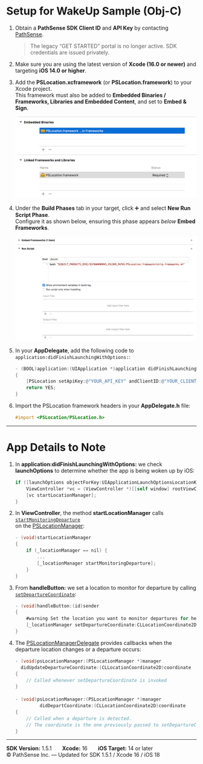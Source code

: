 # Setup for WakeUp Sample (Obj-C)

1. Obtain a **PathSense SDK Client ID** and **API Key** by contacting [PathSense](https://pathsense.com/).  
   > The legacy “GET STARTED” portal is no longer active. SDK credentials are issued privately.

2. Make sure you are using the latest version of **Xcode (16.0 or newer)** and targeting **iOS 14.0 or higher**.

3. Add the **PSLocation.xcframework** (or **PSLocation.framework**) to your Xcode project.  
   This framework must also be added to **Embedded Binaries / Frameworks, Libraries and Embedded Content**, and set to **Embed & Sign**.

   ![Screenshot1](../frameworks.png?raw=true "")

4. Under the **Build Phases** tab in your target, click ➕ and select **New Run Script Phase**.  
   Configure it as shown below, ensuring this phase appears *below* **Embed Frameworks**.

   ![Screenshot2](../RunScript.png?raw=true "")

5. In your **AppDelegate**, add the following code to  
   `application:didFinishLaunchingWithOptions:`:

    ```objective-c
    - (BOOL)application:(UIApplication *)application didFinishLaunchingWithOptions:(NSDictionary *)launchOptions
    {
        [PSLocation setApiKey:@"YOUR_API_KEY" andClientID:@"YOUR_CLIENT_ID"];
        return YES;
    }
    ```

6. Import the PSLocation framework headers in your **AppDelegate.h** file:

    ```objective-c
    #import <PSLocation/PSLocation.h>
    ```

---

# App Details to Note

1. In **application:didFinishLaunchingWithOptions:** we check **launchOptions** to determine whether the app is being woken up by iOS:

    ```objective-c
    if ([launchOptions objectForKey:UIApplicationLaunchOptionsLocationKey]) {
        ViewController *vc = (ViewController *)[[self window] rootViewController];
        [vc startLocationManager];
    }
    ```

2. In **ViewController**, the method **startLocationManager** calls  
   [`startMonitoringDeparture`](https://docs.pathsense.io/ios/html/interface_p_s_location_manager.html#a3a43a78029a20e19655852f38f1cf4e7)  
   on the [PSLocationManager](https://docs.pathsense.io/ios/html/interface_p_s_location_manager.html):

    ```objective-c
    - (void)startLocationManager
    {
        if (_locationManager == nil) {
            ...
            [_locationManager startMonitoringDeparture];
        }
    }
    ```

3. From **handleButton:** we set a location to monitor for departure by calling  
   [`setDepartureCoordinate`](https://docs.pathsense.io/ios/html/interface_p_s_location_manager.html#a012162887bc6d223cf5e20bddaa49cbe):

    ```objective-c
    - (void)handleButton:(id)sender
    {
        #warning Set the location you want to monitor departures for here
        [_locationManager setDepartureCoordinate:CLLocationCoordinate2DMake(33.02280304, -117.28318958)];
    }
    ```

4. The [PSLocationManagerDelegate](https://docs.pathsense.io/ios/html/protocol_p_s_location_manager_delegate-p.html) provides callbacks when the departure location changes or a departure occurs:

    ```objective-c
    - (void)psLocationManager:(PSLocationManager *)manager
      didUpdateDepartureCoordinate:(CLLocationCoordinate2D)coordinate
    {
        // Called whenever setDepartureCoordinate is invoked
    }

    - (void)psLocationManager:(PSLocationManager *)manager
             didDepartCoordinate:(CLLocationCoordinate2D)coordinate
    {
        // Called when a departure is detected.
        // The coordinate is the one previously passed to setDepartureCoordinate.
    }
    ```

---

**SDK Version:** 1.5.1  **Xcode:** 16  **iOS Target:** 14 or later  
© PathSense Inc. — Updated for SDK 1.5.1 / Xcode 16 / iOS 18
